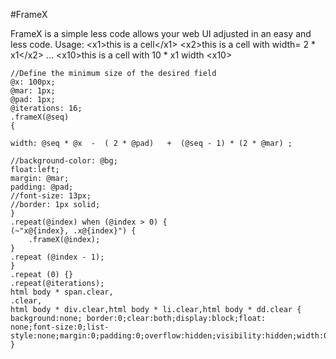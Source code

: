 
#FrameX

FrameX is a simple less code allows your web UI adjusted in an easy and less code. Usage: &lt;x1>this is a cell&lt;/x1> &lt;x2>this is a cell with width= 2 * x1&lt;/x2> ... &lt;x10>this is a cell with 10 * x1 width &lt;x10>


    //Define the minimum size of the desired field
    @x: 100px;
    @mar: 1px;
    @pad: 1px;
    @iterations: 16;
    .frameX(@seq)
    {
    
    width: @seq * @x  -  ( 2 * @pad)   +  (@seq - 1) * (2 * @mar) ;
    
    //background-color: @bg;
    float:left;
    margin: @mar;
    padding: @pad;   
    //font-size: 13px;
    //border: 1px solid;
    }
    .repeat(@index) when (@index > 0) {
    (~"x@{index}, .x@{index}") {
        .frameX(@index);
    }
    .repeat (@index - 1);
    }
    .repeat (0) {}
    .repeat(@iterations);
    html body * span.clear,
    .clear, 
    html body * div.clear,html body * li.clear,html body * dd.clear {
    background:none; border:0;clear:both;display:block;float:
    none;font-size:0;list-style:none;margin:0;padding:0;overflow:hidden;visibility:hidden;width:0;height:0;
    }
   
